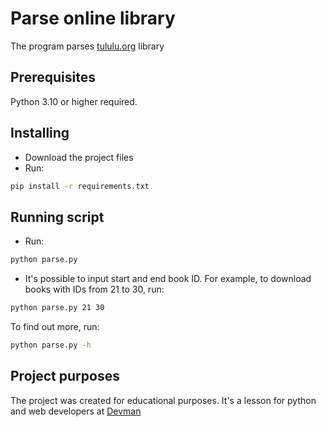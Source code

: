 # Parse online library

The program parses [tululu.org](https://tululu.org/) library

## Prerequisites

Python 3.10 or higher required.

## Installing

- Download the project files
- Run:

```bash
pip install -r requirements.txt
```

## Running script

- Run:

```bash
python parse.py
```

- It's possible to input start and end book ID.
For example, to download books with IDs from 21 to 30, run:

```bash
python parse.py 21 30
```

To find out more, run:

```bash
python parse.py -h
```

## Project purposes

The project was created for educational purposes.
It's a lesson for python and web developers at [Devman](https://dvmn.org)
